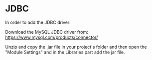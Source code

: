 # JDBC

In order to add the JDBC driver:

Download the MySQL JDBC driver from: https://www.mysql.com/products/connector/

Unzip and copy the .jar file in your project's folder and then 
open the "Module Settings" and in the Libraries part add the jar file.
